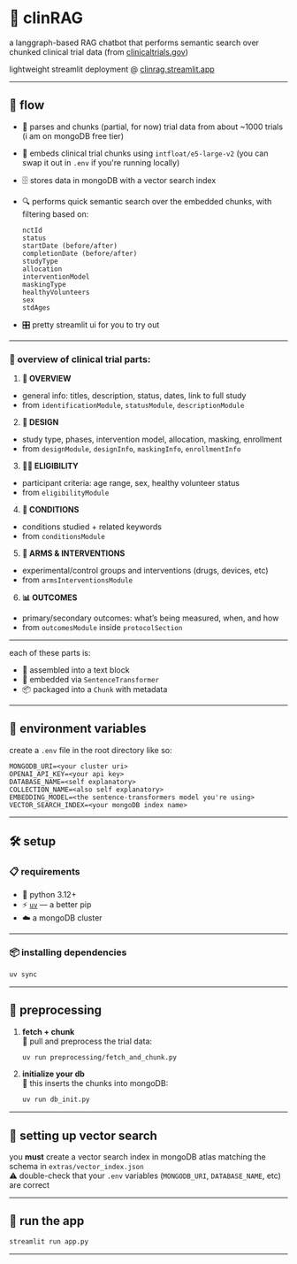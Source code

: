 # 🧪 clinRAG

a langgraph-based RAG chatbot that performs semantic search over chunked clinical trial data (from [clinicaltrials.gov](https://clinicaltrials.gov))  

lightweight streamlit deployment @ [clinrag.streamlit.app](https://clinrag.streamlit.app)

---

## 🔄 flow

- 📄 parses and chunks (partial, for now) trial data from about ~1000 trials (i am on mongoDB free tier)  
- 🧠 embeds clinical trial chunks using `intfloat/e5-large-v2` (you can swap it out in `.env` if you're running locally)  
- 🗄️ stores data in mongoDB with a vector search index  
- 🔍 performs quick semantic search over the embedded chunks, with filtering based on:

  ```
  nctId
  status
  startDate (before/after)
  completionDate (before/after)
  studyType
  allocation
  interventionModel
  maskingType
  healthyVolunteers
  sex
  stdAges
  ```

- 🎛️ pretty streamlit ui for you to try out

---

### 🔬 overview of clinical trial parts:

1. **📘 OVERVIEW**  
 - general info: titles, description, status, dates, link to full study  
 - from `identificationModule`, `statusModule`, `descriptionModule`

2. **🧪 DESIGN**  
 - study type, phases, intervention model, allocation, masking, enrollment  
 - from `designModule`, `designInfo`, `maskingInfo`, `enrollmentInfo`

3. **🧍‍♂️ ELIGIBILITY**  
 - participant criteria: age range, sex, healthy volunteer status  
 - from `eligibilityModule`

4. **🧬 CONDITIONS**  
 - conditions studied + related keywords  
 - from `conditionsModule`

5. **🧫 ARMS & INTERVENTIONS**  
 - experimental/control groups and interventions (drugs, devices, etc)  
 - from `armsInterventionsModule`

6. **📊 OUTCOMES**  
 - primary/secondary outcomes: what’s being measured, when, and how  
 - from `outcomesModule` inside `protocolSection`

---

each of these parts is:
- 🧱 assembled into a text block  
- 🧠 embedded via `SentenceTransformer`  
- 📦 packaged into a `Chunk` with metadata
  
---

## 🧾 environment variables

create a `.env` file in the root directory like so:

```env
MONGODB_URI=<your cluster uri>
OPENAI_API_KEY=<your api key>
DATABASE_NAME=<self explanatory>
COLLECTION_NAME=<also self explanatory>
EMBEDDING_MODEL=<the sentence-transformers model you're using>
VECTOR_SEARCH_INDEX=<your mongoDB index name>
```

---

## 🛠️ setup

### 📋 requirements

- 🐍 python 3.12+  
- ⚡ [`uv`](https://github.com/astral-sh/uv) — a better pip  
- ☁️ a mongoDB cluster  

---

### 📦 installing dependencies

```bash
uv sync
```

---

## 🧹 preprocessing

1. **fetch + chunk**  
   🧺 pull and preprocess the trial data:

   ```bash
   uv run preprocessing/fetch_and_chunk.py
   ```

2. **initialize your db**  
   🧊 this inserts the chunks into mongoDB:

   ```bash
   uv run db_init.py
   ```

---

## 🧠 setting up vector search

you **must** create a vector search index in mongoDB atlas matching the schema in `extras/vector_index.json`  
⚠️ double-check that your `.env` variables (`MONGODB_URI`, `DATABASE_NAME`, etc) are correct

---

## 🚀 run the app

```bash
streamlit run app.py
```

---
